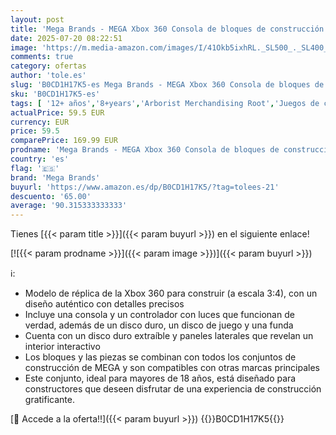 ```yaml
---
layout: post
title: 'Mega Brands - MEGA Xbox 360 Consola de bloques de construcción con réplica de videojuego HALO 3  1309 piezas  juguete +18 años  Mattel HWW15 '
date: 2025-07-20 08:22:51
image: 'https://m.media-amazon.com/images/I/41Okb5ixhRL._SL500_._SL400_.jpg'
comments: true
category: ofertas
author: 'tole.es'
slug: 'B0CD1H17K5-es Mega Brands - MEGA Xbox 360 Consola de bloques de...'
sku: 'B0CD1H17K5-es'
tags: [ '12+ años','8+years','Arborist Merchandising Root','Juegos de construcción para niños','Juguetes','Juguetes y juegos','Outlet de Juguetes y Juegos','Self Service','Sets de bloques de construcción','Special Features Stores','b6d17eda-2c26-45ed-a098-453a9f96e839_0','b6d17eda-2c26-45ed-a098-453a9f96e839_2001','b6d17eda-2c26-45ed-a098-453a9f96e839_5501','b6d17eda-2c26-45ed-a098-453a9f96e839_7701','mega brands','xbox','🇪🇸', ]
actualPrice: 59.5 EUR
currency: EUR
price: 59.5
comparePrice: 169.99 EUR
prodname: 'Mega Brands - MEGA Xbox 360 Consola de bloques de construcción con réplica de videojuego HALO 3  1309 piezas  juguete +18 años  Mattel HWW15 '
country: 'es'
flag: '🇪🇸'
brand: 'Mega Brands'
buyurl: 'https://www.amazon.es/dp/B0CD1H17K5/?tag=tolees-21'
descuento: '65.00'
average: '90.315333333333'
---
```


Tienes [{{< param title >}}]({{< param buyurl >}}) en el siguiente enlace!

[![{{< param prodname >}}]({{< param image >}})]({{< param buyurl >}})

ℹ️:

- Modelo de réplica de la Xbox 360 para construir (a escala 3:4), con un diseño auténtico con detalles precisos
- Incluye una consola y un controlador con luces que funcionan de verdad, además de un disco duro, un disco de juego y una funda
- Cuenta con un disco duro extraíble y paneles laterales que revelan un interior interactivo
- Los bloques y las piezas se combinan con todos los conjuntos de construcción de MEGA y son compatibles con otras marcas principales
- Este conjunto, ideal para mayores de 18 años, está diseñado para constructores que deseen disfrutar de una experiencia de construcción gratificante.

[🛒 Accede a la oferta!!]({{< param buyurl >}})
{{<world>}}B0CD1H17K5{{</world>}}
